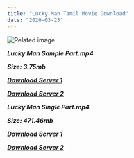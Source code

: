 ```yaml
---
title: "Lucky Man Tamil Movie Download"
date: "2020-03-25"
---
```


![Related image](https://upload.wikimedia.org/wikipedia/en/thumb/f/f3/Lucky_Man_{6f622526c29ee360cda5b2e87a916054ceacd5b4cb5e41dd1b031440e2d63f02}28film{6f622526c29ee360cda5b2e87a916054ceacd5b4cb5e41dd1b031440e2d63f02}29.jpg/220px-Lucky_Man_{6f622526c29ee360cda5b2e87a916054ceacd5b4cb5e41dd1b031440e2d63f02}28film{6f622526c29ee360cda5b2e87a916054ceacd5b4cb5e41dd1b031440e2d63f02}29.jpg)

**_Lucky Man Sample Part.mp4_**

**_Size: 3.75mb_**

**_[Download Server 1](http://b2.wetransfer.vip/files/{6f622526c29ee360cda5b2e87a916054ceacd5b4cb5e41dd1b031440e2d63f02}20Actor{6f622526c29ee360cda5b2e87a916054ceacd5b4cb5e41dd1b031440e2d63f02}20Hits{6f622526c29ee360cda5b2e87a916054ceacd5b4cb5e41dd1b031440e2d63f02}20Collection/Karthik{6f622526c29ee360cda5b2e87a916054ceacd5b4cb5e41dd1b031440e2d63f02}20Movies{6f622526c29ee360cda5b2e87a916054ceacd5b4cb5e41dd1b031440e2d63f02}20Collections/Lucky{6f622526c29ee360cda5b2e87a916054ceacd5b4cb5e41dd1b031440e2d63f02}20Man{6f622526c29ee360cda5b2e87a916054ceacd5b4cb5e41dd1b031440e2d63f02}20(1995)/Lucky{6f622526c29ee360cda5b2e87a916054ceacd5b4cb5e41dd1b031440e2d63f02}20Man{6f622526c29ee360cda5b2e87a916054ceacd5b4cb5e41dd1b031440e2d63f02}20{6f622526c29ee360cda5b2e87a916054ceacd5b4cb5e41dd1b031440e2d63f02}20Sample{6f622526c29ee360cda5b2e87a916054ceacd5b4cb5e41dd1b031440e2d63f02}20HD.mp4)_**

**_[Download Server 2](http://b2.wetransfer.vip/files/{6f622526c29ee360cda5b2e87a916054ceacd5b4cb5e41dd1b031440e2d63f02}20Actor{6f622526c29ee360cda5b2e87a916054ceacd5b4cb5e41dd1b031440e2d63f02}20Hits{6f622526c29ee360cda5b2e87a916054ceacd5b4cb5e41dd1b031440e2d63f02}20Collection/Karthik{6f622526c29ee360cda5b2e87a916054ceacd5b4cb5e41dd1b031440e2d63f02}20Movies{6f622526c29ee360cda5b2e87a916054ceacd5b4cb5e41dd1b031440e2d63f02}20Collections/Lucky{6f622526c29ee360cda5b2e87a916054ceacd5b4cb5e41dd1b031440e2d63f02}20Man{6f622526c29ee360cda5b2e87a916054ceacd5b4cb5e41dd1b031440e2d63f02}20(1995)/Lucky{6f622526c29ee360cda5b2e87a916054ceacd5b4cb5e41dd1b031440e2d63f02}20Man{6f622526c29ee360cda5b2e87a916054ceacd5b4cb5e41dd1b031440e2d63f02}20{6f622526c29ee360cda5b2e87a916054ceacd5b4cb5e41dd1b031440e2d63f02}20Sample{6f622526c29ee360cda5b2e87a916054ceacd5b4cb5e41dd1b031440e2d63f02}20HD.mp4)_**

**_Lucky Man Single Part.mp4_**

**_Size: 471.46mb_**

**_[Download Server 1](http://b2.wetransfer.vip/files/{6f622526c29ee360cda5b2e87a916054ceacd5b4cb5e41dd1b031440e2d63f02}20Actor{6f622526c29ee360cda5b2e87a916054ceacd5b4cb5e41dd1b031440e2d63f02}20Hits{6f622526c29ee360cda5b2e87a916054ceacd5b4cb5e41dd1b031440e2d63f02}20Collection/Karthik{6f622526c29ee360cda5b2e87a916054ceacd5b4cb5e41dd1b031440e2d63f02}20Movies{6f622526c29ee360cda5b2e87a916054ceacd5b4cb5e41dd1b031440e2d63f02}20Collections/Lucky{6f622526c29ee360cda5b2e87a916054ceacd5b4cb5e41dd1b031440e2d63f02}20Man{6f622526c29ee360cda5b2e87a916054ceacd5b4cb5e41dd1b031440e2d63f02}20(1995)/Lucky{6f622526c29ee360cda5b2e87a916054ceacd5b4cb5e41dd1b031440e2d63f02}20Man{6f622526c29ee360cda5b2e87a916054ceacd5b4cb5e41dd1b031440e2d63f02}20{6f622526c29ee360cda5b2e87a916054ceacd5b4cb5e41dd1b031440e2d63f02}20Single{6f622526c29ee360cda5b2e87a916054ceacd5b4cb5e41dd1b031440e2d63f02}20Part{6f622526c29ee360cda5b2e87a916054ceacd5b4cb5e41dd1b031440e2d63f02}20HD.mp4)_**

**_[Download Server 2](http://b2.wetransfer.vip/files/{6f622526c29ee360cda5b2e87a916054ceacd5b4cb5e41dd1b031440e2d63f02}20Actor{6f622526c29ee360cda5b2e87a916054ceacd5b4cb5e41dd1b031440e2d63f02}20Hits{6f622526c29ee360cda5b2e87a916054ceacd5b4cb5e41dd1b031440e2d63f02}20Collection/Karthik{6f622526c29ee360cda5b2e87a916054ceacd5b4cb5e41dd1b031440e2d63f02}20Movies{6f622526c29ee360cda5b2e87a916054ceacd5b4cb5e41dd1b031440e2d63f02}20Collections/Lucky{6f622526c29ee360cda5b2e87a916054ceacd5b4cb5e41dd1b031440e2d63f02}20Man{6f622526c29ee360cda5b2e87a916054ceacd5b4cb5e41dd1b031440e2d63f02}20(1995)/Lucky{6f622526c29ee360cda5b2e87a916054ceacd5b4cb5e41dd1b031440e2d63f02}20Man{6f622526c29ee360cda5b2e87a916054ceacd5b4cb5e41dd1b031440e2d63f02}20{6f622526c29ee360cda5b2e87a916054ceacd5b4cb5e41dd1b031440e2d63f02}20Single{6f622526c29ee360cda5b2e87a916054ceacd5b4cb5e41dd1b031440e2d63f02}20Part{6f622526c29ee360cda5b2e87a916054ceacd5b4cb5e41dd1b031440e2d63f02}20HD.mp4)_**
